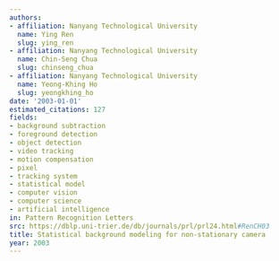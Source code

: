 ```yaml
---
authors:
- affiliation: Nanyang Technological University
  name: Ying Ren
  slug: ying_ren
- affiliation: Nanyang Technological University
  name: Chin-Seng Chua
  slug: chinseng_chua
- affiliation: Nanyang Technological University
  name: Yeong-Khing Ho
  slug: yeongkhing_ho
date: '2003-01-01'
estimated_citations: 127
fields:
- background subtraction
- foreground detection
- object detection
- video tracking
- motion compensation
- pixel
- tracking system
- statistical model
- computer vision
- computer science
- artificial intelligence
in: Pattern Recognition Letters
src: https://dblp.uni-trier.de/db/journals/prl/prl24.html#RenCH03
title: Statistical background modeling for non-stationary camera
year: 2003
---
```

